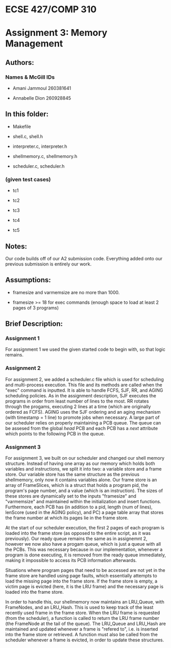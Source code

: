 # ECSE 427/COMP 310
# Assignment 3: Memory Management
## Authors:
### Names & McGill IDs
* Amani Jammoul 260381641

* Annabelle Dion 260928845

## In this folder:
* Makefile

* shell.c, shell.h

* interpreter.c, interpreter.h

* shellmemory.c, shellmemory.h

* scheduler.c, scheduler.h

### (given test cases)
* tc1

* tc2

* tc3

* tc4

* tc5 


## Notes:
Our code builds off of our A2 submission code. Everything added onto our previous submission is entirely our work.

## Assumptions:
* framesize and varmemsize are no more than 1000. 

* framesize >= 18 for exec commands (enough space to load at least 2 pages of 3 programs)

## Brief Description:
### Assignment 1
For assignment 1 we used the given started code to begin with, so that logic remains. 

### Assignment 2
For assignment 2, we added a scheduler.c file which is used for scheduling and multi-process execution. This file and its methods are called when the "exec" command is inputted. It is able to handle FCFS, SJF, RR, and AGING scheduling policies. As in the assignment description, SJF executes the programs in order from least number of lines to the most. RR rotates through the progams, executing 2 lines at a time (which are originally ordered as FCFS). AGING uses the SJF ordering and an aging mechanism (with timestamp = 1 line) to promote jobs when necessary. A large part of our scheduler relies on properly maintaining a PCB queue. The queue can be assesed from the global *head* PCB and each PCB has a *next* attribute which points to the following PCB in the queue.

### Assignment 3
For assignment 3, we built on our scheduler and changed our shell memory structure. Instead of having one array as our memory which holds both variables and instructions, we split it into two: a variable store and a frame store. Our variable store has the same structure as the previous shellmemory, only now it contains variables alone. Our frame store is an array of FrameSlices, which is a struct that holds a program pid, the program's page number, and a value (which is an instruction). The sizes of these stores are dynamically set to the inputs "framesize" and "varmemsize" and maintained within the initialization and insert functions. Furthermore, each PCB has (in addition to a pid, length (num of lines), lenScore (used in the AGING policy), and PC) a page table array that stores the frame number at which its pages lie in the frame store.

At the start of our scheduler execution, the first 2 pages of each program is loaded into the frame store (as opposed to the entire script, as it was previously). Our ready queue remains the same as in assignemnt 2, however we now also have a progam queue, which is just a queue with all the PCBs. This was necessary because in our implementation, whenever a program is done executing, it is removed from the ready queue immediately, making it impossible to access its PCB information afterwards.

Situations where program pages that need to be accessed are not yet in the frame store are handled using page faults, which essentially attempts to load the missing page into the frame store. If the frame store is empty, a victim page is evicted (here, it is the LRU frame) and the necessary page is loaded into the frame store.

In order to handle this, our shellmemory now maintains an LRU_Queue, with FrameNodes, and an LRU_Hash. This is used to keep track of the least recently used frame in the frame store. When the LRU frame is requested (from the scheduler), a function is called to return the LRU frame number (the FrameNode at the tail of the queue). The LRU_Queue and LRU_Hash are maintained and updated whenever a frame is "refered to", i.e. is inserted into the frame store or retrieved. A function must also be called from the scheduler whenever a frame is evicted, in order to update these structures.
